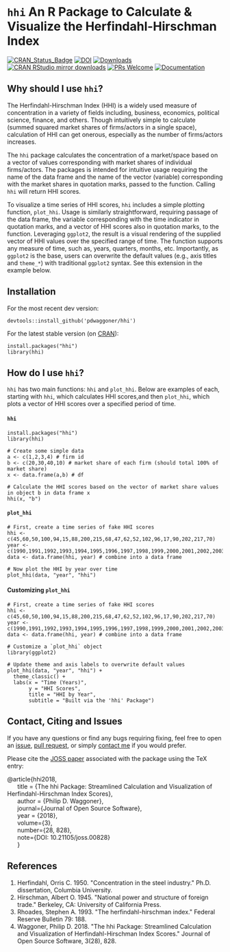 # `hhi` An R Package to Calculate & Visualize the Herfindahl-Hirschman Index
[![CRAN_Status_Badge](https://www.r-pkg.org/badges/version/hhi)](http://cran.r-project.org/package=hhi)
[![DOI](http://joss.theoj.org/papers/10.21105/joss.00828/status.svg)](https://doi.org/10.21105/joss.00828)
[![Downloads](http://cranlogs.r-pkg.org/badges/grand-total/hhi)](http://cranlogs.r-pkg.org/)
[![CRAN RStudio mirror downloads](http://cranlogs.r-pkg.org/badges/hhi)](http://www.r-pkg.org/pkg/hhi)
[![PRs Welcome](https://img.shields.io/badge/PRs-welcome-brightgreen.svg?style=plastic)](https://github.com/pdwaggoner/hhi/pulls)
[![Documentation](https://img.shields.io/badge/documentation-hhi-orange.svg?colorB=E91E63)](https://www.r-pkg.org/pkg/hhi)

## Why should I use `hhi`?

The Herfindahl-Hirschman Index (HHI) is a widely used measure of concentration in a variety of fields including, business, economics, political science, finance, and others. Though intuitively simple to calculate (summed squared market shares of firms/actors in a single space), calculation of HHI can get onerous, especially as the number of firms/actors increases.

The `hhi` package calculates the concentration of a market/space based on a vector of values corresponding with market shares of individual firms/actors. The packages is intended for intuitive usage requiring the name of the data frame and the name of the vector (variable) corresponding with the market shares in quotation marks, passed to the function. Calling `hhi` will return HHI scores.

To visualize a time series of HHI scores, `hhi` includes a simple plotting function, `plot_hhi`. Usage is similarly straightforward, requiring passage of the data frame, the variable corresponding with the time indicator in quotation marks, and a vector of HHI scores also in quotation marks, to the function. Leveraging `ggplot2`, the result is a visual rendering of the supplied vector of HHI values over the specified range of time. The function supports any measure of time, such as, years, quarters, months, etc. Importantly, as `ggplot2` is the base, users can overwrite the default values (e.g., axis titles and `theme_*`) with traditional `ggplot2` syntax. See this extension in the example below.

## Installation

For the most recent dev version:

```{R}
devtools::install_github('pdwaggoner/hhi')
```

For the latest stable version (on [CRAN](https://CRAN.R-project.org/package=hhi)):

```{R}
install.packages("hhi")
library(hhi)
```

## How do I use `hhi`?

`hhi` has two main functions: `hhi` and `plot_hhi`. Below are examples of each, starting with `hhi`, which calculates HHI scores,and then `plot_hhi`, which plots a vector of HHI scores over a specified period of time.

#### `hhi`
```{R}
install.packages("hhi")
library(hhi)

# Create some simple data
a <- c(1,2,3,4) # firm id
b <- c(20,30,40,10) # market share of each firm (should total 100% of market share)
x <- data.frame(a,b) # df

# Calculate the HHI scores based on the vector of market share values in object b in data frame x
hhi(x, "b")
```

#### `plot_hhi`
```{R}
# First, create a time series of fake HHI scores
hhi <- c(45,60,50,100,94,15,88,200,215,68,47,62,52,102,96,17,90,202,217,70)
year <-c(1990,1991,1992,1993,1994,1995,1996,1997,1998,1999,2000,2001,2002,2003,2004,2005,2006,2007,2008,2009)
data <- data.frame(hhi, year) # combine into a data frame

# Now plot the HHI by year over time
plot_hhi(data, "year", "hhi")
```

#### Customizing `plot_hhi`
```{R}
# First, create a time series of fake HHI scores
hhi <- c(45,60,50,100,94,15,88,200,215,68,47,62,52,102,96,17,90,202,217,70)
year <-c(1990,1991,1992,1993,1994,1995,1996,1997,1998,1999,2000,2001,2002,2003,2004,2005,2006,2007,2008,2009)
data <- data.frame(hhi, year) # combine into a data frame

# Customize a `plot_hhi` object
library(ggplot2)

# Update theme and axis labels to overwrite default values
plot_hhi(data, "year", "hhi") + 
  theme_classic() + 
  labs(x = "Time (Years)", 
       y = "HHI Scores", 
       title = "HHI by Year", 
       subtitle = "Built via the 'hhi' Package")
```

## Contact, Citing and Issues

If you have any questions or find any bugs requiring fixing, feel free to open an [issue](https://github.com/pdwaggoner/hhi/issues), [pull request](https://github.com/pdwaggoner/hhi/pulls), or simply [contact me](https://pdwaggoner.github.io/) if you would prefer.

Please cite the [JOSS paper](https://joss.theoj.org/papers/10.21105/joss.00828) associated with the package using the TeX entry:

@article{hhi2018,<br/>
    &nbsp;&nbsp;&nbsp;&nbsp;&nbsp;&nbsp;title = {The hhi Package: Streamlined Calculation and Visualization of Herfindahl-Hirschman Index Scores},<br/>
    &nbsp;&nbsp;&nbsp;&nbsp;&nbsp;&nbsp;author = {Philip D. Waggoner},<br/>
    &nbsp;&nbsp;&nbsp;&nbsp;&nbsp;&nbsp;journal={Journal of Open Source Software},<br/>
    &nbsp;&nbsp;&nbsp;&nbsp;&nbsp;&nbsp;year = {2018},<br/>
    &nbsp;&nbsp;&nbsp;&nbsp;&nbsp;&nbsp;volume={3},<br/>
    &nbsp;&nbsp;&nbsp;&nbsp;&nbsp;&nbsp;number={28, 828},<br/>
    &nbsp;&nbsp;&nbsp;&nbsp;&nbsp;&nbsp;note={DOI: 10.21105/joss.00828}<br/>
  &nbsp;&nbsp;&nbsp;&nbsp;&nbsp;&nbsp;}

## References
1. Herfindahl, Orris C. 1950. "Concentration in the steel industry." Ph.D. dissertation, Columbia University.
2. Hirschman, Albert O. 1945. "National power and structure of foreign trade." Berkeley, CA: University of California Press.
3. Rhoades, Stephen A. 1993. "The herfindahl-hirschman index." Federal Reserve Bulletin 79: 188.
4. Waggoner, Philip D. 2018. "The hhi Package: Streamlined Calculation and Visualization of Herfindahl-Hirschman Index Scores." Journal of Open Source Software, 3(28), 828.
